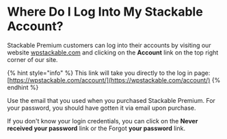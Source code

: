 # Where Do I Log Into My Stackable Account?

Stackable Premium customers can log into their accounts by visiting our website [wpstackable.com](https://wpstackable.com/) and clicking on the **Account** link on the top right corner of our site.

{% hint style="info" %}
This link will take you directly to the log in page: [https://wpstackable.com/account/](https://wpstackable.com/account/)
{% endhint %}

Use the email that you used when you purchased Stackable Premium. For your password, you should have gotten it via email upon purchase.

If you don't know your login credentials, you can click on the **Never received your password** link or the Forgot **your password** link.

